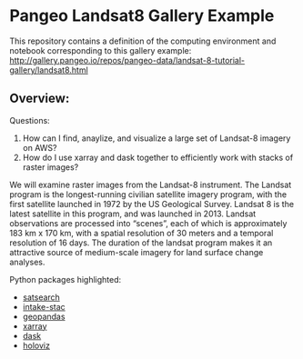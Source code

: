 # Pangeo Landsat8 Gallery Example

This repository contains a definition of the computing environment and notebook corresponding to this gallery example:
http://gallery.pangeo.io/repos/pangeo-data/landsat-8-tutorial-gallery/landsat8.html 

## Overview:

Questions:

1. How can I find, anaylize, and visualize a large set of Landsat-8 imagery on AWS?
2. How do I use xarray and dask together to efficiently work with stacks of raster images?

We will examine raster images from the Landsat-8 instrument. The Landsat program is the longest-running civilian satellite imagery program, with the first satellite launched in 1972 by the US Geological Survey. Landsat 8 is the latest satellite in this program, and was launched in 2013. Landsat observations are processed into “scenes”, each of which is approximately 183 km x 170 km, with a spatial resolution of 30 meters and a temporal resolution of 16 days. The duration of the landsat program makes it an attractive source of medium-scale imagery for land surface change analyses.

Python packages highlighted:
- [satsearch](https://github.com/sat-utils/sat-search)
- [intake-stac](https://github.com/intake/intake-stac)
- [geopandas](https://github.com/geopandas/geopandas)
- [xarray](https://github.com/pydata/xarray)
- [dask](https://github.com/dask/dask)
- [holoviz](https://holoviz.org)

